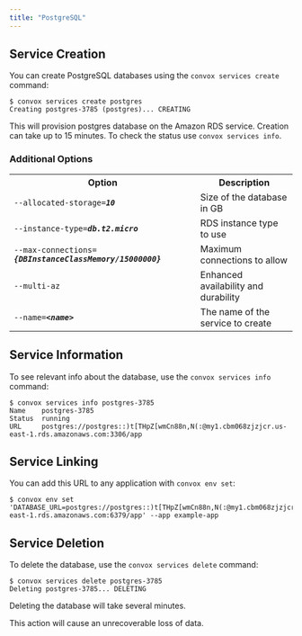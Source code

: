 ```yaml
---
title: "PostgreSQL"
---
```

## Service Creation

You can create PostgreSQL databases using the `convox services create` command:

    $ convox services create postgres
    Creating postgres-3785 (postgres)... CREATING

This will provision postgres database on the Amazon RDS service. Creation can take up to 15 minutes. To check the status use `convox services info`.

### Additional Options

<table>
  <tr><th>Option</th><th>Description</th></tr>
  <tr><td><code>--allocated-storage=<b><i>10</i></b></code></td><td>Size of the database in GB</td></tr>
  <tr><td><code>--instance-type=<b><i>db.t2.micro</i></b></code></td><td>RDS instance type to use</td></tr>
  <tr><td><code>--max-connections=<b><i>{DBInstanceClassMemory/15000000}</i></b></code></td><td>Maximum connections to allow</td></tr>
  <tr><td><code>--multi-az</code></td><td>Enhanced availability and durability</td></tr>
  <tr><td><code>--name=<b><i>&lt;name&gt;</i></b></code></td><td>The name of the service to create</td></tr>
</table>

## Service Information

To see relevant info about the database, use the `convox services info` command:

    $ convox services info postgres-3785
    Name    postgres-3785
    Status  running
    URL     postgres://postgres::)t[THpZ[wmCn88n,N(:@my1.cbm068zjzjcr.us-east-1.rds.amazonaws.com:3306/app

## Service Linking

You can add this URL to any application with `convox env set`:

    $ convox env set 'DATABASE_URL=postgres://postgres::)t[THpZ[wmCn88n,N(:@my1.cbm068zjzjcr.us-east-1.rds.amazonaws.com:6379/app' --app example-app

## Service Deletion

To delete the database, use the `convox services delete` command:

    $ convox services delete postgres-3785
    Deleting postgres-3785... DELETING

Deleting the database will take several minutes.

<div class="block-callout block-show-callout type-warning">
This action will cause an unrecoverable loss of data.
</div>
